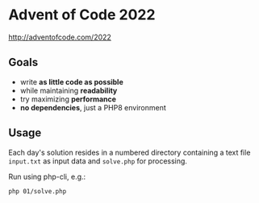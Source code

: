 # Advent of Code 2022
http://adventofcode.com/2022

## Goals

* write **as little code as possible**
* while maintaining **readability**
* try maximizing **performance**
* **no dependencies**, just a PHP8 environment

## Usage

Each day's solution resides in a numbered directory containing a text file `input.txt` as input data and `solve.php` for processing.

Run using php-cli, e.g.:

`php 01/solve.php`
